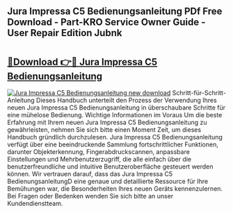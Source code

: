 ## Jura Impressa C5 Bedienungsanleitung PDf Free Download - Part-KRO Service Owner Guide - User Repair Edition Jubnk

# <h2><a href="http://df34c8t.blite.top/?on=Jura+Impressa+C5+Bedienungsanleitung">🔗Download 👉🔴 Jura Impressa C5 Bedienungsanleitung</a></h2>

[![Jura Impressa C5 Bedienungsanleitung new download](https://i.imgur.com/lujVjoI.png)](http://df34c8t.blite.top/?on=Jura+Impressa+C5+Bedienungsanleitung)
Schritt-für-Schritt-Anleitung Dieses Handbuch unterteilt den Prozess der Verwendung Ihres neuen Jura Impressa C5 Bedienungsanleitung in überschaubare Schritte für eine mühelose Bedienung. Wichtige Informationen im Voraus Um die beste Erfahrung mit Ihrem neuen Jura Impressa C5 Bedienungsanleitung zu gewährleisten, nehmen Sie sich bitte einen Moment Zeit, um dieses Handbuch gründlich durchzulesen. Jura Impressa C5 Bedienungsanleitung verfügt über eine beeindruckende Sammlung fortschrittlicher Funktionen, darunter Objekterkennung, Fingerabdruckscannen, anpassbare Einstellungen und Mehrbenutzerzugriff, die alle einfach über die benutzerfreundliche und intuitive Benutzeroberfläche gesteuert werden können. Wir vertrauen darauf, dass das Jura Impressa C5 BedienungsanleitungD eine genaue und detaillierte Ressource für Ihre Bemühungen war, die Besonderheiten Ihres neuen Geräts kennenzulernen. Bei Fragen oder Bedenken wenden Sie sich bitte an unser Kundendienstteam.
